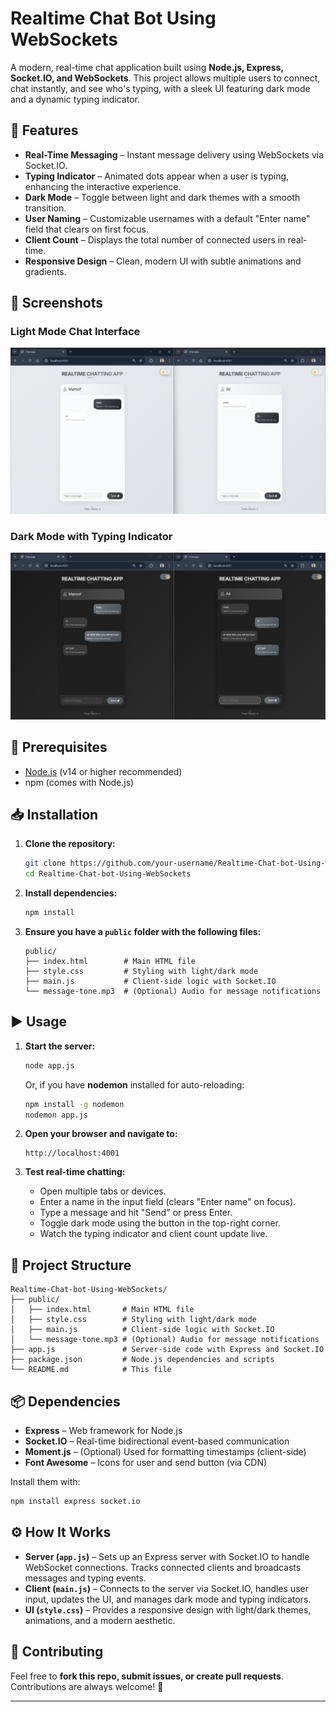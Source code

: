 # Realtime Chat Bot Using WebSockets  

A modern, real-time chat application built using **Node.js, Express, Socket.IO, and WebSockets**. This project allows multiple users to connect, chat instantly, and see who's typing, with a sleek UI featuring dark mode and a dynamic typing indicator.  

## 🚀 Features  
- **Real-Time Messaging** – Instant message delivery using WebSockets via Socket.IO.  
- **Typing Indicator** – Animated dots appear when a user is typing, enhancing the interactive experience.  
- **Dark Mode** – Toggle between light and dark themes with a smooth transition.  
- **User Naming** – Customizable usernames with a default "Enter name" field that clears on first focus.  
- **Client Count** – Displays the total number of connected users in real-time.  
- **Responsive Design** – Clean, modern UI with subtle animations and gradients.  

## 📸 Screenshots  

### Light Mode Chat Interface  
![Light Mode Screenshot](light.png)  

### Dark Mode with Typing Indicator  
![Dark Mode Screenshot](dark.png)  

## 🔧 Prerequisites  
- [Node.js](https://nodejs.org/) (v14 or higher recommended)  
- npm (comes with Node.js)  

## 📥 Installation  

1. **Clone the repository:**  
   ```bash
   git clone https://github.com/your-username/Realtime-Chat-bot-Using-WebSockets.git
   cd Realtime-Chat-bot-Using-WebSockets
   ```  

2. **Install dependencies:**  
   ```bash
   npm install
   ```  

3. **Ensure you have a `public` folder with the following files:**  
   ```
   public/
   ├── index.html        # Main HTML file
   ├── style.css         # Styling with light/dark mode
   ├── main.js           # Client-side logic with Socket.IO
   └── message-tone.mp3  # (Optional) Audio for message notifications
   ```  

## ▶️ Usage  

1. **Start the server:**  
   ```bash
   node app.js
   ```  
   Or, if you have **nodemon** installed for auto-reloading:  
   ```bash
   npm install -g nodemon
   nodemon app.js
   ```  

2. **Open your browser and navigate to:**  
   ```
   http://localhost:4001
   ```  

3. **Test real-time chatting:**  
   - Open multiple tabs or devices.  
   - Enter a name in the input field (clears "Enter name" on focus).  
   - Type a message and hit "Send" or press Enter.  
   - Toggle dark mode using the button in the top-right corner.  
   - Watch the typing indicator and client count update live.  

## 📂 Project Structure  

```
Realtime-Chat-bot-Using-WebSockets/
├── public/
│   ├── index.html       # Main HTML file
│   ├── style.css        # Styling with light/dark mode
│   ├── main.js          # Client-side logic with Socket.IO
│   └── message-tone.mp3 # (Optional) Audio for message notifications
├── app.js               # Server-side code with Express and Socket.IO
├── package.json         # Node.js dependencies and scripts
└── README.md            # This file
```

## 📦 Dependencies  

- **Express** – Web framework for Node.js  
- **Socket.IO** – Real-time bidirectional event-based communication  
- **Moment.js** – (Optional) Used for formatting timestamps (client-side)  
- **Font Awesome** – Icons for user and send button (via CDN)  

Install them with:  
```bash
npm install express socket.io
```  

## ⚙️ How It Works  

- **Server (`app.js`)** – Sets up an Express server with Socket.IO to handle WebSocket connections. Tracks connected clients and broadcasts messages and typing events.  
- **Client (`main.js`)** – Connects to the server via Socket.IO, handles user input, updates the UI, and manages dark mode and typing indicators.  
- **UI (`style.css`)** – Provides a responsive design with light/dark themes, animations, and a modern aesthetic.  

## 🤝 Contributing  

Feel free to **fork this repo, submit issues, or create pull requests**. Contributions are always welcome! 🚀  

---
